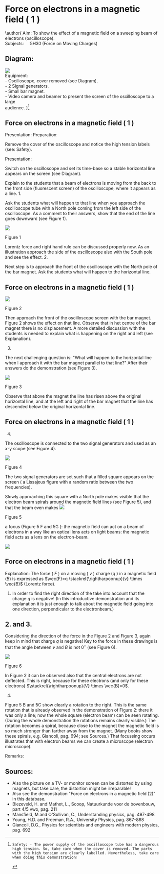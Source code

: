 # Force on electrons in a magnetic field ( 1 ) 

\author{
Aim: To show the effect of a magnetic field on a sweeping beam of electrons (oscilloscope). <br> Subjects: $\quad 5 \mathrm{H} 30$ (Force on Moving Charges)


## Diagram:

![](https://cdn.mathpix.com/cropped/2024_06_24_f0e4ea7680dae30aacaag-1.jpg?height=545&width=963&top_left_y=544&top_left_x=655) <br> Equipment: <br> - Oscilloscope, cover removed (see Diagram). <br> - 2 Signal generators. <br> - Small bar magnet. <br> - Video camera and beamer to present the screen of the oscilloscope to a large <br> audience.
}[^0]

## Force on electrons in a magnetic field ( 1 )

Presentation: Preparation:

Remove the cover of the oscilloscope and notice the high tension labels (see: Safety).

Presentation:

Switch on the oscilloscope and set its time-base so a stable horizontal line appears on the screen (see Diagram).

Explain to the students that a beam of electrons is moving from the back to the front side (fluorescent screen) of the oscilloscope, where it appears as a line.
1.

Ask the students what will happen to that line when you approach the oscilloscope tube with a North pole coming from the left side of the oscilloscope. As a comment to their answers, show that the end of the line goes downward (see Figure 1).

![](https://cdn.mathpix.com/cropped/2024_06_24_f0e4ea7680dae30aacaag-2.jpg?height=543&width=1028&top_left_y=1019&top_left_x=640)

Figure 1

Lorentz force and right hand rule can be discussed properly now. As an illustration approach the side of the oscilloscope also with the South pole and see the effect.
2.

Next step is to approach the front of the oscilloscope with the North pole of the bar magnet. Ask the students what will happen to the horizontal line.

## Force on electrons in a magnetic field ( 1 )

![](https://cdn.mathpix.com/cropped/2024_06_24_f0e4ea7680dae30aacaag-3.jpg?height=680&width=1013&top_left_y=388&top_left_x=650)

Figure 2

Then approach the front of the oscilloscope screen with the bar magnet. Figure 2 shows the effect on that line. Observe that in het centre of the bar magnet there is no displacement. A more detailed discussion with the students is needed to explain what is happening on the right and left (see Explanation).

3. 

The next challenging question is: "What will happen to the horizontal line when I approach it with the bar magnet parallel to that line?" After their answers do the demonstration (see Figure 3).

![](https://cdn.mathpix.com/cropped/2024_06_24_f0e4ea7680dae30aacaag-3.jpg?height=677&width=1057&top_left_y=1552&top_left_x=631)

Figure 3

Observe that above the magnet the line has risen above the original horizontal line, and at the left and right of the bar magnet that the line has descended below the original horizontal line.

## Force on electrons in a magnetic field ( 1 )

4. 

The oscilloscope is connected to the two signal generators and used as an $x$-y scope (see Figure 4).

![](https://cdn.mathpix.com/cropped/2024_06_24_f0e4ea7680dae30aacaag-4.jpg?height=571&width=977&top_left_y=548&top_left_x=665)

Figure 4

The two signal generators are set such that a filled square appears on the screen ( $\mathrm{a}$ Lissajous figure with a random ratio between the two frequencies).

Slowly approaching this square with a North pole makes visible that the electron beam spirals around the magnetic field lines (see Figure 5), and that the beam even makes
![](https://cdn.mathpix.com/cropped/2024_06_24_f0e4ea7680dae30aacaag-4.jpg?height=932&width=1362&top_left_y=1428&top_left_x=472)

Figure 5

a focus (Figure $5 \mathrm{~F}$ and $5 \mathrm{G}$ ): the magnetic field can act on a beam of electrons in a way like an optical lens acts on light beams: the magnetic field acts as a lens on the electron-beam.

![](https://cdn.mathpix.com/cropped/2024_06_24_f0e4ea7680dae30aacaag-4.jpg?height=269&width=594&top_left_y=2504&top_left_x=1419)

## Force on electrons in a magnetic field ( 1 )

Explanation: The force ( $F$ ) on a moving ( $v$ ) charge $(\mathrm{q}$ ) in a magnetic field $(B)$ is expressed as $\vec{F}=q \stackrel{\rightharpoonup}{v} \times \vec{B}$ (Lorentz force).

1. In order to find the right direction of the take into account that the charge $q$ is negative! (In this introductive demonstration and its explanation it is just enough to talk about the magnetic field going into one direction, perpendicular to the electronbeam.)

## 2. and 3.

Considering the direction of the force in the Figure 2 and Figure 3, again keep in mind that charge $q$ is negative! Key to the force in these drawings is that the angle between $v$ and $B$ is not $0^{\circ}$ (see Figure 6).

![](https://cdn.mathpix.com/cropped/2024_06_24_f0e4ea7680dae30aacaag-5.jpg?height=484&width=782&top_left_y=866&top_left_x=768)

Figure 6

In Figure 2 it can be observed also that the central electrons are not deflected. This is right, because for these electrons (and only for these electrons) $\stackrel{\rightharpoonup}{V} \times \vec{B}=0$.

4. 

Figure $5 \mathrm{~B}$ and $5 \mathrm{C}$ show clearly a rotation to the right. This is the same rotation that is already observed in the demonstration of Figure 2: there it was only a line; now the whole square (electron beam) can be seen rotating. (During the whole demonstration the rotations remains clearly visible.) The rotation becomes a spiral, because close to the magnet the magnetic field is so much stronger than farther away from the magnet. (Many books show these spirals, e.g. Giancoli, pag. 694; see Sources.) That focussing occurs illustrates that with electron beams we can create a microscope (electron microscope).

Remarks:

## Sources:

- Also the picture on a TV- or monitor screen can be distorted by using magnets, but take care, the distortion might be irreparable!
- Also see the demonstration "Force on electrons in a magnetic field (2)" in this database.
- Biezeveld, H. and Mathot, L., Scoop, Natuurkunde voor de bovenbouw, part $4 / 5$ vwo, pag. 211
- Mansfield, M and O'Sullivan, C., Understanding physics, pag. 497-498
- Young, H.D. and Freeman, R.A., University Physics, pag. 867-868
- Giancoli, D.G., Physics for scientists and engineers with modern physics, pag. 692


[^0]:    Safety: - The power supply of the oscilloscope tube has a dangerous high tension. So, take care when the cover is removed. The parts with the high tension are clearly labelled. Nevertheless, take care when doing this demonstration!

